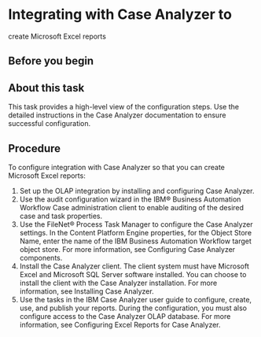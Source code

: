 # Integrating with Case Analyzer to
create Microsoft Excel
reports

## Before you begin

## About this task

This task provides a high-level view of the configuration
steps. Use the detailed instructions in the Case Analyzer documentation to ensure
successful configuration.

## Procedure

To configure integration with Case Analyzer so that you can create Microsoft Excel reports:

1. Set up the OLAP integration by installing and configuring Case Analyzer.
2. Use the audit configuration wizard in the IBM® Business Automation
Workflow
Case administration client to enable auditing of the desired
case and task properties.
3. Use the FileNet® Process
Task Manager to configure the Case Analyzer settings.
In the Content Platform Engine properties,
for the Object Store Name, enter the name of the IBM Business Automation
Workflow target object store.
For more information, see Configuring Case Analyzer components.
4. Install the Case Analyzer
client.
The client system must have Microsoft Excel and Microsoft SQL Server software installed. You can choose to
install the client with the Case Analyzer installation. For more
information, see Installing Case Analyzer.
5. Use the tasks in the IBM Case Analyzer user guide to configure,
create, use, and publish your reports.
During the configuration,
you must also configure access to the Case Analyzer OLAP database. For more
information, see Configuring Excel Reports for Case Analyzer.